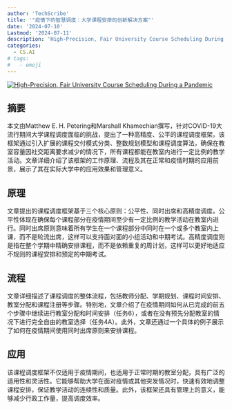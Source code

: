 ```yaml
---
author: 'TechScribe'
title: '"疫情下的智慧调度：大学课程安排的创新解决方案"'
date: '2024-07-10'
Lastmod: '2024-07-11'
description: 'High-Precision, Fair University Course Scheduling During a Pandemic'
categories:
  - CS.AI
# tags:
#   - emoji
---
```


[![High-Precision, Fair University Course Scheduling During a Pandemic](https://arxiv-research-1301205113.cos.ap-guangzhou.myqcloud.com/images/2407.07355v1.pdf_0.jpg)](https://arxiv.org/abs/2407.07355v1)

## 摘要

本文由Matthew E. H. Petering和Marshall Khamechian撰写，针对COVID-19大流行期间大学课程调度面临的挑战，提出了一种高精度、公平的课程调度框架。该框架通过引入扩展的课程交付模式分类、整数规划模型和课程调度算法，确保在教室容量因社交距离要求减少的情况下，所有课程都能在教室内进行一定比例的教学活动。文章详细介绍了该框架的工作原理、流程及其在正常和疫情时期的应用前景，展示了其在实际大学中的应用效果和管理意义。<!--more-->

## 原理

文章提出的课程调度框架基于三个核心原则：公平性、同时出席和高精度调度。公平性体现在确保每个课程部分在疫情期间至少有一定比例的教学活动在教室内进行。同时出席原则意味着所有学生在一个课程部分中同时在一个或多个教室内上课，而不是轮流出席，这样可以支持面对面的小组活动和中期考试。高精度调度则是指在整个学期中精确安排课程，而不是依赖重复的周计划，这样可以更好地适应不规则的课程安排和预定的中期考试。

## 流程

文章详细描述了课程调度的整体流程，包括教师分配、学期规划、课程时间安排、教室分配和课程注册等步骤。特别地，文章介绍了在疫情期间如何从已完成的前五个步骤中继续进行教室分配和时间安排（任务6），或者在没有预先分配教室的情况下进行完全自由的教室选择（任务4A）。此外，文章还通过一个具体的例子展示了如何在疫情期间使用同时出席原则来安排课程。

## 应用

该课程调度框架不仅适用于疫情期间，也适用于正常时期的教室分配，具有广泛的适用性和灵活性。它能够帮助大学在面对疫情或其他突发情况时，快速有效地调整课程安排，保证教学活动的连续性和质量。此外，该框架还具有管理上的意义，能够减少行政工作量，提高调度效率。